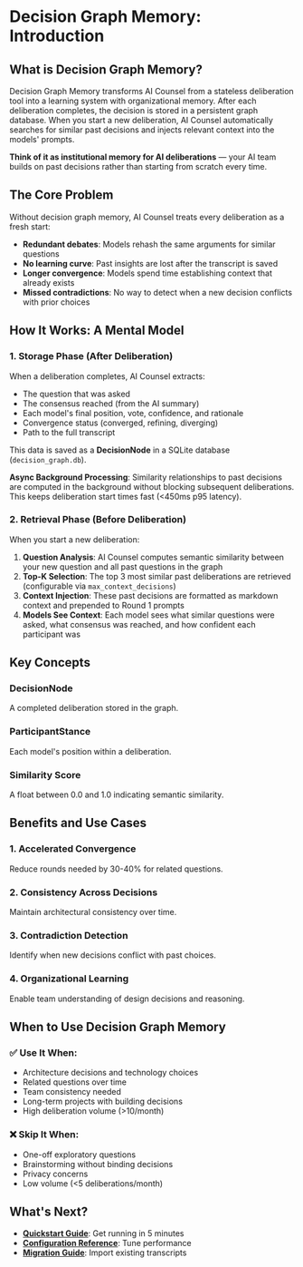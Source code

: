 # Decision Graph Memory: Introduction

## What is Decision Graph Memory?

Decision Graph Memory transforms AI Counsel from a stateless deliberation tool into a learning system with organizational memory. After each deliberation completes, the decision is stored in a persistent graph database. When you start a new deliberation, AI Counsel automatically searches for similar past decisions and injects relevant context into the models' prompts.

**Think of it as institutional memory for AI deliberations** — your AI team builds on past decisions rather than starting from scratch every time.

## The Core Problem

Without decision graph memory, AI Counsel treats every deliberation as a fresh start:

- **Redundant debates**: Models rehash the same arguments for similar questions
- **No learning curve**: Past insights are lost after the transcript is saved
- **Longer convergence**: Models spend time establishing context that already exists
- **Missed contradictions**: No way to detect when a new decision conflicts with prior choices

## How It Works: A Mental Model

### 1. Storage Phase (After Deliberation)

When a deliberation completes, AI Counsel extracts:

- The question that was asked
- The consensus reached (from the AI summary)
- Each model's final position, vote, confidence, and rationale
- Convergence status (converged, refining, diverging)
- Path to the full transcript

This data is saved as a **DecisionNode** in a SQLite database (`decision_graph.db`).

**Async Background Processing**: Similarity relationships to past decisions are computed in the background without blocking subsequent deliberations. This keeps deliberation start times fast (<450ms p95 latency).

### 2. Retrieval Phase (Before Deliberation)

When you start a new deliberation:

1. **Question Analysis**: AI Counsel computes semantic similarity between your new question and all past questions in the graph
2. **Top-K Selection**: The top 3 most similar past deliberations are retrieved (configurable via `max_context_decisions`)
3. **Context Injection**: These past decisions are formatted as markdown context and prepended to Round 1 prompts
4. **Models See Context**: Each model sees what similar questions were asked, what consensus was reached, and how confident each participant was

## Key Concepts

### DecisionNode

A completed deliberation stored in the graph.

### ParticipantStance  

Each model's position within a deliberation.

### Similarity Score

A float between 0.0 and 1.0 indicating semantic similarity.

## Benefits and Use Cases

### 1. Accelerated Convergence

Reduce rounds needed by 30-40% for related questions.

### 2. Consistency Across Decisions  

Maintain architectural consistency over time.

### 3. Contradiction Detection

Identify when new decisions conflict with past choices.

### 4. Organizational Learning

Enable team understanding of design decisions and reasoning.

## When to Use Decision Graph Memory

### ✅ **Use It When:**

- Architecture decisions and technology choices
- Related questions over time
- Team consistency needed
- Long-term projects with building decisions
- High deliberation volume (>10/month)

### ❌ **Skip It When:**

- One-off exploratory questions
- Brainstorming without binding decisions
- Privacy concerns
- Low volume (<5 deliberations/month)

## What's Next?

- **[Quickstart Guide](quickstart.md)**: Get running in 5 minutes
- **[Configuration Reference](configuration.md)**: Tune performance
- **[Migration Guide](migration.md)**: Import existing transcripts

